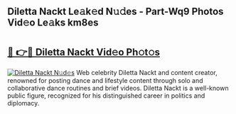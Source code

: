 ## Diletta Nackt Le𝚊k𝚎d N𝚞𝚍es - Part-Wq9 Photos Vid𝚎o Le𝚊ks km8es

# <h2><a href="http://fb2bvn3.evod.top/?m=Diletta+Nackt">🔗 👉🔴 Diletta Nackt Vid𝚎o Ph𝚘t𝚘s</a></h2>

[![Diletta Nackt N𝚞d𝚎s](https://i.imgur.com/8V9OHl7.gif)](http://fb2bvn3.evod.top/?m=Diletta+Nackt)
Web celebrity Diletta Nackt and content creator, renowned for posting dance and lifestyle content through solo and collaborative dance routines and brief videos. Diletta Nackt is a well-known public figure, recognized for his distinguished career in politics and diplomacy. 
